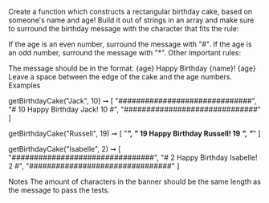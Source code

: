 Create a function which constructs a rectangular birthday cake, based on someone's name and age! Build it out of strings in an array and make sure to surround the birthday message with the character that fits the rule:

If the age is an even number, surround the message with "#".
If the age is an odd number, surround the message with "*".
Other important rules:

The message should be in the format: {age} Happy Birthday {name}! {age}
Leave a space between the edge of the cake and the age numbers.
Examples

getBirthdayCake("Jack", 10) ➞ [
  "##############################",
  "# 10 Happy Birthday Jack! 10 #",
  "##############################"
]

getBirthdayCake("Russell", 19) ➞ [
  "*********************************",
  "* 19 Happy Birthday Russell! 19 *",
  "*********************************"
]

getBirthdayCake("Isabelle", 2) ➞ [
  "################################",
  "# 2 Happy Birthday Isabelle! 2 #",
  "################################"
]

Notes
The amount of characters in the banner should be the same length as the message to pass the tests.
